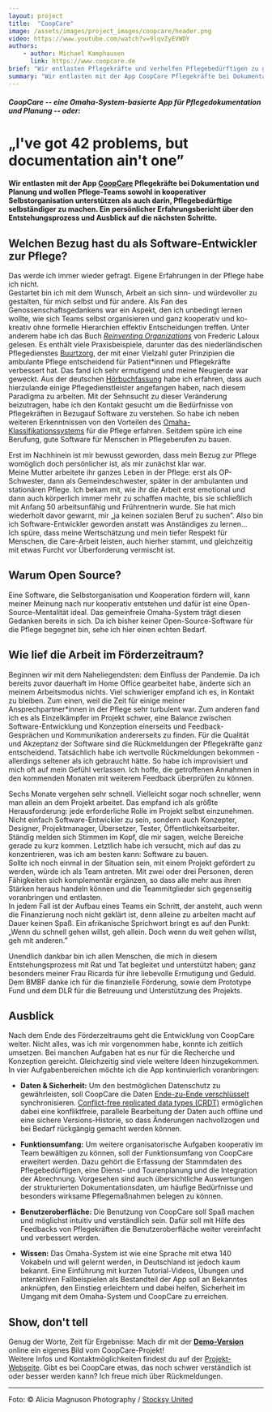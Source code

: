 ```yaml
---
layout: project
title:  "CoopCare"
image: /assets/images/project_images/coopcare/header.png
video: https://www.youtube.com/watch?v=9lqvZyEVWDY
authors:
    - author: Michael Kamphausen
      link: https://www.coopcare.de
brief: "Wir entlasten Pflegekräfte und verhelfen Pflegebedürftigen zu größerer Selbstständigkeit."
summary: "Wir entlasten mit der App CoopCare Pflegekräfte bei Dokumentation und Planung und wollen Pflege-Teams sowohl in kooperativer Selbstorganisation unterstützen, als auch darin Pflegebedürftige selbständiger zu machen. Ein persönlicher Erfahrungsbericht über den Entstehungsprozess und Ausblick auf die nächsten Schritte."
---
```


##### CoopCare -- eine Omaha-System-basierte App für Pflegedokumentation und Planung -- oder:

# „I've got 42 problems, but documentation ain't one”

**Wir entlasten mit der App [CoopCare](https://www.coopcare.de) Pflegekräfte bei Dokumentation und Planung und wollen Pflege-Teams sowohl in kooperativer Selbstorganisation unterstützen als auch darin, Pflegebedürftige selbständiger zu machen. Ein persönlicher Erfahrungsbericht über den Entstehungsprozess und Ausblick auf die nächsten Schritte.**

## Welchen Bezug hast du als Software-Entwickler zur Pflege?

Das werde ich immer wieder gefragt. Eigene Erfahrungen in der Pflege habe ich nicht.  
Gestartet bin ich mit dem Wunsch, Arbeit an sich sinn- und würdevoller zu gestalten, für mich selbst und für andere. Als Fan des Genossenschaftsgedankens war ein Aspekt, den ich unbedingt lernen wollte, wie sich Teams selbst organisieren und ganz kooperativ und ko-kreativ ohne formelle Hierarchien effektiv Entscheidungen treffen. Unter anderem habe ich das Buch *[Reinventing Organizations](https://www.reinventingorganizations.com)* von Frederic Laloux gelesen. Es enthält viele Praxisbeispiele, darunter das des niederländischen Pflegedienstes [Buurtzorg](https://de.wikipedia.org/wiki/Buurtzorg), der mit einer Vielzahl guter Prinzipien die ambulante Pflege entscheidend für Patient\*innen und Pflegekräfte verbessert hat. Das fand ich sehr ermutigend und meine Neugierde war geweckt. Aus der deutschen [Hörbuchfassung](https://www.thedive.com/hoerbuchplus/) habe ich erfahren, dass auch hierzulande einige Pflegedienstleister angefangen haben, nach diesem Paradigma zu arbeiten. Mit der Sehnsucht zu dieser Veränderung beizutragen, habe ich den Kontakt gesucht um die Bedürfnisse von Pflegekräften in Bezugauf Software zu verstehen. So habe ich neben weiteren Erkenntnissen von den Vorteilen des [Omaha-Klassifikationssystems](https://de.wikipedia.org/wiki/Omaha-Klassifikation) für die Pflege erfahren. Seitdem spüre ich eine Berufung, gute Software für Menschen in Pflegeberufen zu bauen.

Erst im Nachhinein ist mir bewusst geworden, dass mein Bezug zur Pflege womöglich doch persönlicher ist, als mir zunächst klar war.  
Meine Mutter arbeitete ihr ganzes Leben in der Pflege: erst als OP-Schwester, dann als Gemeindeschwester, später in der ambulanten und stationären Pflege. Ich bekam mit, wie ihr die Arbeit erst emotional und dann auch körperlich immer mehr zu schaffen machte, bis sie schließlich mit Anfang 50 arbeitsunfähig und Frührentnerin wurde. Sie hat mich wiederholt davor gewarnt, mir „ja keinen sozialen Beruf zu suchen”. Also bin ich Software-Entwickler geworden anstatt was Anständiges zu lernen…  
Ich spüre, dass meine Wertschätzung und mein tiefer Respekt für Menschen, die Care-Arbeit leisten, auch hierher stammt, und gleichzeitig mit etwas Furcht vor Überforderung vermischt ist.

## Warum Open Source?

Eine Software, die Selbstorganisation und Kooperation fördern will, kann meiner Meinung nach nur kooperativ entstehen und dafür ist eine Open-Source-Mentalität ideal. Das gemeinfreie Omaha-System trägt diesen Gedanken bereits in sich. Da ich bisher keiner Open-Source-Software für die Pflege begegnet bin, sehe ich hier einen echten Bedarf.

## Wie lief die Arbeit im Förderzeitraum?

Beginnen wir mit dem Naheliegendsten: dem Einfluss der Pandemie. Da ich bereits zuvor dauerhaft im Home Office gearbeitet habe, änderte sich an meinem Arbeitsmodus nichts. Viel schwieriger empfand ich es, in Kontakt zu bleiben. Zum einen, weil die Zeit für einige meiner Ansprechpartner\*innen in der Pflege sehr turbulent war. Zum anderen fand ich es als Einzelkämpfer im Projekt schwer, eine Balance zwischen Software-Entwicklung und Konzeption einerseits und Feedback-Gesprächen und Kommunikation andererseits zu finden. Für die Qualität und Akzeptanz der Software sind die Rückmeldungen der Pflegekräfte ganz entscheidend. Tatsächlich habe ich wertvolle Rückmeldungen bekommen - allerdings seltener als ich gebraucht hätte. So habe ich improvisiert und mich oft auf mein Gefühl verlassen. Ich hoffe, die getroffenen Annahmen in den kommenden Monaten mit weiterem Feedback überprüfen zu können.

Sechs Monate vergehen sehr schnell. Vielleicht sogar noch schneller, wenn man allein an dem Projekt arbeitet. Das empfand ich als größte Herausforderung: jede erforderliche Rolle im Projekt selbst einzunehmen. Nicht einfach Software-Entwickler zu sein, sondern auch Konzepter, Designer, Projektmanager, Übersetzer, Tester, Öffentlichkeitsarbeiter. Ständig melden sich Stimmen im Kopf, die mir sagen, welche Bereiche gerade zu kurz kommen. Letztlich habe ich versucht, mich auf das zu konzentrieren, was ich am besten kann: Software zu bauen.  
Sollte ich noch einmal in der Situation sein, mit einem Projekt gefördert zu werden, würde ich als Team antreten. Mit zwei oder drei Personen, deren Fähigkeiten sich komplementär ergänzen, so dass alle mehr aus ihren Stärken heraus handeln können und die Teammitglieder sich gegenseitig voranbringen und entlasten.  
In jedem Fall ist der Aufbau eines Teams ein Schritt, der ansteht, auch wenn die Finanzierung noch nicht geklärt ist, denn alleine zu arbeiten macht auf Dauer keinen Spaß. Ein afrikanische Sprichwort bringt es auf den Punkt: „Wenn du schnell gehen willst, geh allein. Doch wenn du weit gehen willst, geh mit anderen.”

Unendlich dankbar bin ich allen Menschen, die mich in diesem Entstehungsprozess mit Rat und Tat begleitet und unterstützt haben; ganz besonders meiner Frau Ricarda für ihre liebevolle Ermutigung und Geduld.
Dem BMBF danke ich für die finanzielle Förderung, sowie dem Prototype Fund und dem DLR für die Betreuung und Unterstützung des Projekts.

## Ausblick

Nach dem Ende des Förderzeitraums geht die Entwicklung von CoopCare weiter. 
Nicht alles, was ich mir vorgenommen habe, konnte ich zeitlich umsetzen. Bei manchen Aufgaben hat es nur für die Recherche und Konzeption gereicht. Gleichzeitig sind viele weitere Ideen hinzugekommen.
In vier Aufgabenbereichen möchte ich die App kontinuierlich voranbringen:

* **Daten & Sicherheit:**
Um den bestmöglichen Datenschutz zu gewährleisten, soll CoopCare die Daten [Ende-zu-Ende verschlüsselt](https://de.wikipedia.org/wiki/Ende-zu-Ende-Verschlüsselung) synchronisieren. [Conflict-free replicated data types (CRDT)](https://en.wikipedia.org/wiki/Conflict-free_replicated_data_type) ermöglichen dabei eine konfliktfreie, parallele Bearbeitung der Daten auch offline und eine sichere Versions-Historie, so dass Änderungen nachvollzogen und bei Bedarf rückgängig gemacht werden können.

* **Funktionsumfang:**
Um weitere organisatorische Aufgaben kooperativ im Team bewältigen zu können, soll der Funktionsumfang von CoopCare erweitert werden. Dazu gehört die Erfassung der Stammdaten des Pflegebedürftigen, eine Dienst- und Tourenplanung und die Integration der Abrechnung. Vorgesehen sind auch übersichtliche Auswertungen der strukturierten Dokumentationsdaten, um häufige Bedürfnisse und besonders wirksame Pflegemaßnahmen belegen zu können.

* **Benutzeroberfläche:**
Die Benutzung von CoopCare soll Spaß machen und möglichst intuitiv und verständlich sein. Dafür soll mit Hilfe des Feedbacks von Pflegekräften die Benutzeroberfläche weiter vereinfacht und verbessert werden.

* **Wissen:**
Das Omaha-System ist wie eine Sprache mit etwa 140 Vokabeln und will gelernt werden, in Deutschland ist jedoch kaum bekannt. Eine Einführung mit kurzen Tutorial-Videos, Übungen und interaktiven Fallbeispielen als Bestandteil der App soll an Bekanntes anknüpfen, den Einstieg erleichtern und dabei helfen, Sicherheit im Umgang mit dem Omaha-System und CoopCare zu erreichen.

## Show, don't tell

Genug der Worte, Zeit für Ergebnisse: Mach dir mit der **[Demo-Version](https://demo.coopcare.de)** online ein eigenes Bild vom CoopCare-Projekt!  
Weitere Infos und Kontaktmöglichkeiten findest du auf der [Projekt-Webseite](https://www.coopcare.de). Gibt es bei CoopCare etwas, das noch schwer verständlich ist oder besser werden kann? Ich freue mich über Rückmeldungen. 

---

Foto: © Alicia Magnuson Photography / [Stocksy United](https://www.stocksy.com/)
